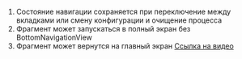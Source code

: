 1) Состояние навигации сохраняется при переключение между вкладками или смену конфигурации и очищение процесса  
2) Фрагмент может запускаться в полный экран без BottomNavigationView  
3) Фрагмент может вернутся на главный экран
[Ссылка на видео](https://example.com/your-video-link)
